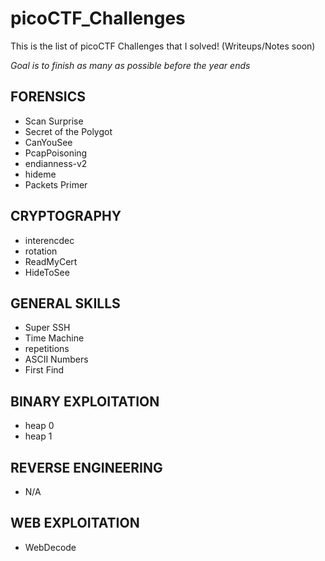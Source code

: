 # picoCTF_Challenges
This is the list of picoCTF Challenges that I solved! (Writeups/Notes soon)

*Goal is to finish as many as possible before the year ends* 

## FORENSICS
- Scan Surprise
- Secret of the Polygot
- CanYouSee
- PcapPoisoning
- endianness-v2
- hideme
- Packets Primer

## CRYPTOGRAPHY
- interencdec
- rotation
- ReadMyCert
- HideToSee

## GENERAL SKILLS
- Super SSH
- Time Machine
- repetitions
- ASCII Numbers
- First Find

## BINARY EXPLOITATION
- heap 0
- heap 1

## REVERSE ENGINEERING
- N/A

## WEB EXPLOITATION
- WebDecode
